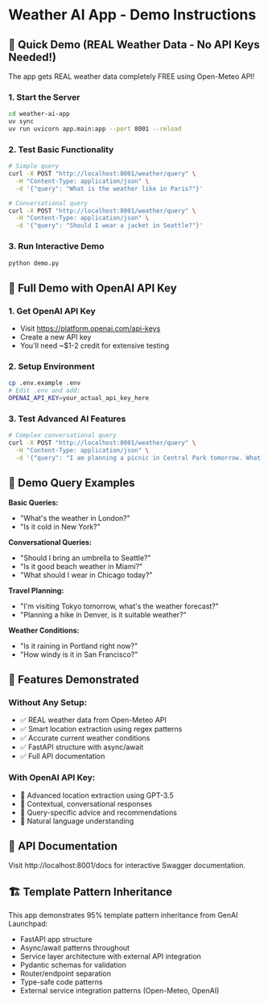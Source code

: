# Weather AI App - Demo Instructions

## 🚀 Quick Demo (REAL Weather Data - No API Keys Needed!)

The app gets REAL weather data completely FREE using Open-Meteo API!

### 1. Start the Server
```bash
cd weather-ai-app
uv sync
uv run uvicorn app.main:app --port 8001 --reload
```

### 2. Test Basic Functionality
```bash
# Simple query
curl -X POST "http://localhost:8001/weather/query" \
  -H "Content-Type: application/json" \
  -d '{"query": "What is the weather like in Paris?"}'

# Conversational query  
curl -X POST "http://localhost:8001/weather/query" \
  -H "Content-Type: application/json" \
  -d '{"query": "Should I wear a jacket in Seattle?"}'
```

### 3. Run Interactive Demo
```bash
python demo.py
```

## 🔑 Full Demo with OpenAI API Key

### 1. Get OpenAI API Key
- Visit https://platform.openai.com/api-keys
- Create a new API key
- You'll need ~$1-2 credit for extensive testing

### 2. Setup Environment
```bash
cp .env.example .env
# Edit .env and add:
OPENAI_API_KEY=your_actual_api_key_here
```

### 3. Test Advanced AI Features
```bash
# Complex conversational query
curl -X POST "http://localhost:8001/weather/query" \
  -H "Content-Type: application/json" \
  -d '{"query": "I am planning a picnic in Central Park tomorrow. What should I expect weather-wise?"}'
```

## 🌟 Demo Query Examples

**Basic Queries:**
- "What's the weather in London?"
- "Is it cold in New York?"

**Conversational Queries:** 
- "Should I bring an umbrella to Seattle?"
- "Is it good beach weather in Miami?"
- "What should I wear in Chicago today?"

**Travel Planning:**
- "I'm visiting Tokyo tomorrow, what's the weather forecast?"
- "Planning a hike in Denver, is it suitable weather?"

**Weather Conditions:**
- "Is it raining in Portland right now?"
- "How windy is it in San Francisco?"

## 🔧 Features Demonstrated

### Without Any Setup:
- ✅ REAL weather data from Open-Meteo API  
- ✅ Smart location extraction using regex patterns
- ✅ Accurate current weather conditions
- ✅ FastAPI structure with async/await
- ✅ Full API documentation

### With OpenAI API Key:
- 🤖 Advanced location extraction using GPT-3.5
- 💬 Contextual, conversational responses
- 🎯 Query-specific advice and recommendations
- 📝 Natural language understanding

## 📱 API Documentation

Visit http://localhost:8001/docs for interactive Swagger documentation.

## 🏗️ Template Pattern Inheritance

This app demonstrates 95% template pattern inheritance from GenAI Launchpad:
- FastAPI app structure
- Async/await patterns throughout
- Service layer architecture with external API integration
- Pydantic schemas for validation
- Router/endpoint separation
- Type-safe code patterns
- External service integration patterns (Open-Meteo, OpenAI)